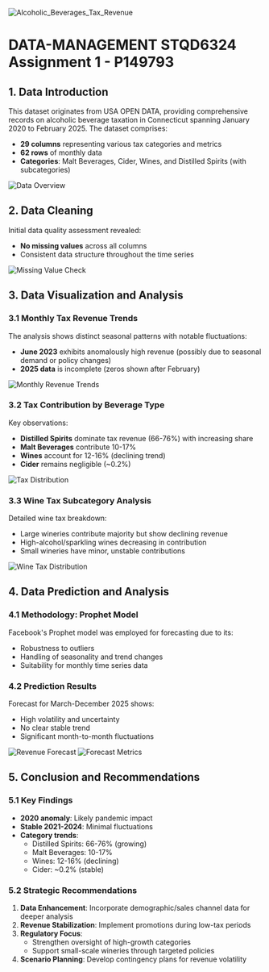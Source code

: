 ![Alcoholic_Beverages_Tax_Revenue](https://github.com/user-attachments/assets/4b8a1af2-fabc-4e85-94ea-fe12903f2749)
# DATA-MANAGEMENT STQD6324 Assignment 1 - P149793

## 1. Data Introduction
This dataset originates from USA OPEN DATA, providing comprehensive records on alcoholic beverage taxation in Connecticut spanning January 2020 to February 2025. The dataset comprises:

- **29 columns** representing various tax categories and metrics
- **62 rows** of monthly data
- **Categories**: Malt Beverages, Cider, Wines, and Distilled Spirits (with subcategories)

![Data Overview](/Assignment1-picture/picture7.png)

## 2. Data Cleaning
Initial data quality assessment revealed:
- **No missing values** across all columns
- Consistent data structure throughout the time series

![Missing Value Check](/Assignment1-picture/picture1.png)

## 3. Data Visualization and Analysis

### 3.1 Monthly Tax Revenue Trends
The analysis shows distinct seasonal patterns with notable fluctuations:
- **June 2023** exhibits anomalously high revenue (possibly due to seasonal demand or policy changes)
- **2025 data** is incomplete (zeros shown after February)

![Monthly Revenue Trends](/Assignment1-picture/picture2.png)

### 3.2 Tax Contribution by Beverage Type
Key observations:
- **Distilled Spirits** dominate tax revenue (66-76%) with increasing share
- **Malt Beverages** contribute 10-17%
- **Wines** account for 12-16% (declining trend)
- **Cider** remains negligible (~0.2%)

![Tax Distribution](/Assignment1-picture/picture3.png)

### 3.3 Wine Tax Subcategory Analysis
Detailed wine tax breakdown:
- Large wineries contribute majority but show declining revenue
- High-alcohol/sparkling wines decreasing in contribution
- Small wineries have minor, unstable contributions

![Wine Tax Distribution](/Assignment1-picture/picture4.png)

## 4. Data Prediction and Analysis

### 4.1 Methodology: Prophet Model
Facebook's Prophet model was employed for forecasting due to its:
- Robustness to outliers
- Handling of seasonality and trend changes
- Suitability for monthly time series data

### 4.2 Prediction Results
Forecast for March-December 2025 shows:
- High volatility and uncertainty
- No clear stable trend
- Significant month-to-month fluctuations

![Revenue Forecast](/Assignment1-picture/picture5.png)
![Forecast Metrics](/Assignment1-picture/picture6.png)

## 5. Conclusion and Recommendations

### 5.1 Key Findings
- **2020 anomaly**: Likely pandemic impact
- **Stable 2021-2024**: Minimal fluctuations
- **Category trends**:
  - Distilled Spirits: 66-76% (growing)
  - Malt Beverages: 10-17%
  - Wines: 12-16% (declining)
  - Cider: ~0.2% (stable)

### 5.2 Strategic Recommendations
1. **Data Enhancement**: Incorporate demographic/sales channel data for deeper analysis
2. **Revenue Stabilization**: Implement promotions during low-tax periods
3. **Regulatory Focus**:
   - Strengthen oversight of high-growth categories
   - Support small-scale wineries through targeted policies
4. **Scenario Planning**: Develop contingency plans for revenue volatility
